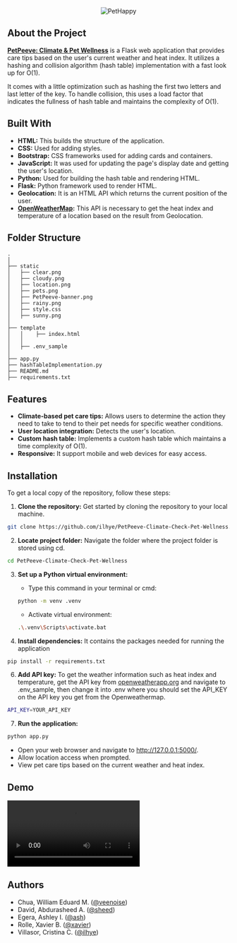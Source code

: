 <div align="center">
  <img alt="PetHappy" src="https://github.com/ilhye/PetPeeve-Climate-Check-Pet-Wellness/blob/main/static/PetPeeve-banner.png?raw=true">
</div>

## About the Project
**[PetPeeve: Climate & Pet Wellness](https://github.com/ilhye/PetPeeve-Climate-Check-Pet-Wellness)** is a Flask web application that provides care tips based on the user's current weather and heat index. It utilizes a hashing and collision algorithm (hash table) implementation with a fast look up for O(1).

It comes with a little optimization such as hashing the first two letters and last letter of the key. To handle collision, this uses a load factor that indicates the fullness of hash table and maintains the complexity of O(1).


## Built With
* **HTML:** This builds the structure of the application.
* **CSS:** Used for adding styles.
* **Bootstrap:** CSS frameworks used for adding cards and containers.
* **JavaScript:** It was used for updating the page's display date and getting the user's location.
* **Python:** Used for building the hash table and rendering HTML.
* **Flask:** Python framework used to render HTML.
* **Geolocation:** It is an HTML API which returns the current position of the user.
* **[OpenWeatherMap](https://openweathermap.org/):** This API is necessary to get the heat index and temperature of a location based on the result from Geolocation.

## Folder Structure
    .
    │
    ├── static
    │   ├── clear.png
    │   ├── cloudy.png
    │   ├── location.png
    │   ├── pets.png
    │   ├── PetPeeve-banner.png
    │   ├── rainy.png
    │   ├── style.css
    │   ├── sunny.png
    │   
    ├── template
    │   │    ├── index.html
    │   │
    │   ├── .env_sample
    │       
    ├── app.py
    ├── hashTableImplementation.py
    ├── README.md
    ├── requirements.txt 

## Features
- **Climate-based pet care tips:** Allows users to determine the action they need to take to tend to their pet needs for specific weather conditions. 
- **User location integration:** Detects the user's location.
- **Custom hash table:** Implements a custom hash table which maintains a time complexity of O(1).
- **Responsive:** It support mobile and web devices for easy access.

## Installation
To get a local copy of the repository, follow these steps:

1. **Clone the repository:** Get started by cloning the repository to your local machine.
```sh
git clone https://github.com/ilhye/PetPeeve-Climate-Check-Pet-Wellness.git
```

2. **Locate project folder:** Navigate the folder where the project folder is stored using cd. 
  ```sh
  cd PetPeeve-Climate-Check-Pet-Wellness
  ```

3. **Set up a Python virtual environment:**
    - Type this command in your terminal or cmd:
    ```sh
    python -m venv .venv
    ```
    - Activate virtual environment: 
    ```sh
    .\.venv\Scripts\activate.bat
    ```

4. **Install dependencies:** It contains the packages needed for running the application
  ```sh
  pip install -r requirements.txt
  ```
6. **Add API key:** To get the weather information such as heat index and temperature, get the API key from [openweatherapp.org](https://openweathermap.org/) and navigate to .env_sample, then change it into .env where you should set the API_KEY on the API key you get from the Openweathermap.
  ```sh
  API_KEY=YOUR_API_KEY
  ```

7. **Run the application:**
```sh
python app.py
```
* Open your web browser and navigate to http://127.0.0.1:5000/.
* Allow location access when prompted.
* View pet care tips based on the current weather and heat index.

## Demo
<video src="./static/Demo Installation.mp4" autoplay loop></video>

## Authors
- Chua, William Eduard M. ([@veenoise](https://github.com/veenoise))
- David, Abdurasheed A. ([@sheed](davidabdurasheed@gmail.com))
- Egera, Ashley I. ([@ash](ashleyegera.school@gmail.com))
- Rolle, Xavier B. ([@xavier](xavierbuen.rolle@gmail.co))
- Villasor, Cristina C. ([@ilhye](https://github.com/ilhye))
